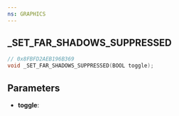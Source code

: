 ```yaml
---
ns: GRAPHICS
---
```

## _SET_FAR_SHADOWS_SUPPRESSED

```c
// 0x8FBFD2AEB196B369
void _SET_FAR_SHADOWS_SUPPRESSED(BOOL toggle);
```

## Parameters
* **toggle**:
